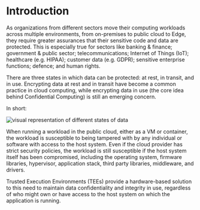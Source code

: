 # Introduction

As organizations from different sectors move their computing workloads across multiple environments, from on-premises to public cloud to Edge, they require greater assurances that their sensitive code and data are protected. This is especially true for sectors like banking & finance; government & public sector; telecommunications; Internet of Things (IoT); healthcare (e.g. HIPAA); customer data (e.g. GDPR); sensitive enterprise functions; defence; and human rights.

There are three states in which data can be protected: at rest, in transit, and in use. Encrypting data at rest and in transit have become a common practice in cloud computing, while encrypting data in use (the core idea behind Confidential Computing) is still an emerging concern.

In short:

![visual representation of different states of data](/img/enarx-states-of-data.png)


When running a workload in the public cloud, either as a VM or container, the workload is susceptible to being tampered with by any individual or software with access to the host system. Even if the cloud provider has strict security policies, the workload is still susceptible if the host system itself has been compromised, including the operating system, firmware libraries, hypervisor, application stack, third party libraries, middleware, and drivers.

Trusted Execution Environments (TEEs) provide a hardware-based solution to this need to maintain data confidentiality and integrity in use, regardless of who might own or have access to the host system on which the application is running.
